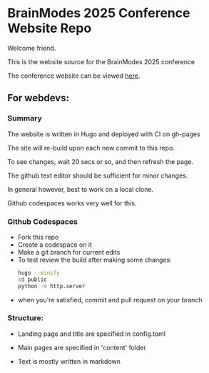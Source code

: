# BrainModes 2025 Conference Website Repo

Welcome friend.

This is the website source for the BrainModes 2025 conference

The conference website can be viewed [here](https://griffithslab.github.io/BrainModes2025).

## For webdevs:

### Summary

The website is written in Hugo and deployed with CI on gh-pages

The site will re-build upon each new commit to this repo. 

To see changes, wait 20 secs or so, and then refresh the page. 

The github text editor should be sufficient for minor changes. 

In general however, best to work on a local clone. 

Github codespaces works very well for this. 

### Github Codespaces 

- Fork this repo
- Create a codespace on it
- Make a git branch for current edits
- To test review the build after making some changes:
  ```bash
  hugo --minify
  cd public
  python -m http.server
  ```
- when you're satisfied, commit and pull request on your branch



### Structure: 

- Landing page and title are specified in config.toml

- Main pages are specified in 'content' folder

- Text is mostly written in markdown


